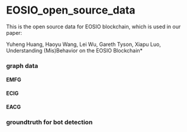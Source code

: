 # EOSIO_open_source_data

This is the open source data for EOSIO blockchain, which is used in our paper:

Yuheng Huang, Haoyu Wang, Lei Wu, Gareth Tyson, Xiapu Luo, Understanding (Mis)Behavior on the EOSIO Blockchain*

### graph data

#### EMFG

#### ECIG

#### EACG

### groundtruth for bot detection
